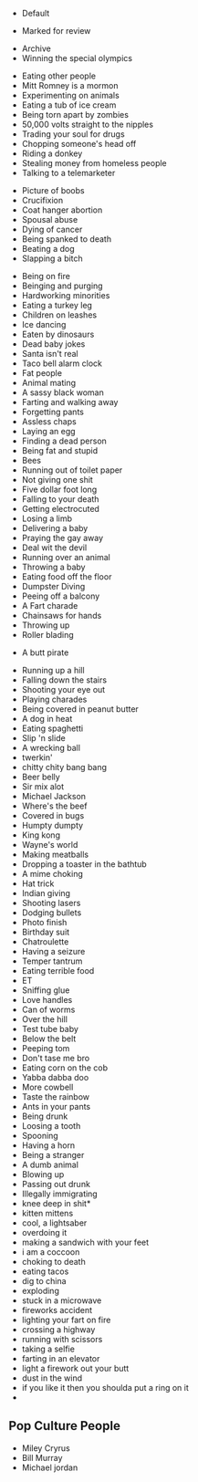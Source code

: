 * Default
- Marked for review
+ Archive
+ Winning the special olympics

- Eating other people
- Mitt Romney is a mormon
- Experimenting on animals
- Eating a tub of ice cream
- Being torn apart by zombies
- 50,000 volts straight to the nipples
- Trading your soul for drugs
- Chopping someone's head off
- Riding a donkey
- Stealing money from homeless people
- Talking to a telemarketer

+ Picture of boobs
+ Crucifixion
+ Coat hanger abortion
+ Spousal abuse
+ Dying of cancer
+ Being spanked to death
+ Beating a dog
+ Slapping a bitch


* Being on fire
* Beinging and purging
* Hardworking minorities
* Eating a turkey leg
* Children on leashes
* Ice dancing
* Eaten by dinosaurs
* Dead baby jokes
* Santa isn't real
* Taco bell alarm clock
* Fat people
* Animal mating
* A sassy black woman
* Farting and walking away
* Forgetting pants
* Assless chaps
* Laying an egg
* Finding a dead person
* Being fat and stupid
* Bees
* Running out of toilet paper
* Not giving one shit
* Five dollar foot long
* Falling to your death
* Getting electrocuted
* Losing a limb
* Delivering a baby
* Praying the gay away
* Deal wit the devil
* Running over an animal
* Throwing a baby
* Eating food off the floor
* Dumpster Diving
* Peeing off a balcony
* A Fart charade
* Chainsaws for hands
* Throwing up
* Roller blading
+ A butt pirate
* Running up a hill
* Falling down the stairs
* Shooting your eye out
* Playing charades
* Being covered in peanut butter
* A dog in heat
* Eating spaghetti
* Slip 'n slide
* A wrecking ball
* twerkin'
* chitty chity bang bang
* Beer belly
* Sir mix alot
* Michael Jackson
* Where's the beef
* Covered in bugs
* Humpty dumpty
* King kong
* Wayne's world
* Making meatballs
* Dropping a toaster in the bathtub
* A mime choking
* Hat trick
* Indian giving
* Shooting lasers
* Dodging bullets
* Photo finish
* Birthday suit
* Chatroulette
* Having a seizure
* Temper tantrum
* Eating terrible food
* ET
* Sniffing glue
* Love handles
* Can of worms
* Over the hill
* Test tube baby
* Below the belt
* Peeping tom
* Don't tase me bro
* Eating corn on the cob
* Yabba dabba doo
* More cowbell
* Taste the rainbow
* Ants in your pants
* Being drunk
* Loosing a tooth
* Spooning
* Having a horn
* Being a stranger
* A dumb animal
* Blowing up
* Passing out drunk
* Illegally immigrating
* knee deep in shit* 
* kitten mittens
* cool, a lightsaber
* overdoing it
* making a sandwich with your feet
* i am a coccoon
* choking to death
* eating tacos
* dig to china
* exploding
* stuck in a microwave
* fireworks accident
* lighting your fart on fire
* crossing a highway
* running with scissors
* taking a selfie
* farting in an elevator
* light a firework out your butt
* dust in the wind
* if you like it then you shoulda put a ring on it
* 



## Pop Culture People
* Miley Cryrus
* Bill Murray
* Michael jordan